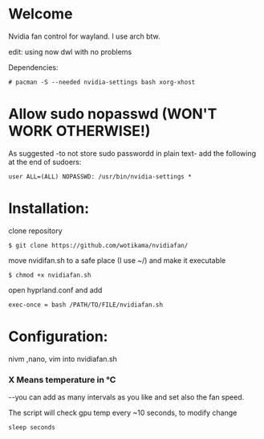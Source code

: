 #  Welcome
Nvidia fan control for wayland. I use arch btw. 

edit: using now dwl with no problems

Dependencies:
```
# pacman -S --needed nvidia-settings bash xorg-xhost
```

# Allow sudo nopasswd (WON'T WORK OTHERWISE!)
As suggested -to not store sudo passwordd in plain text-  add the following at the end of sudoers:
```
user ALL=(ALL) NOPASSWD: /usr/bin/nvidia-settings *
```
# Installation:
clone repository
```
$ git clone https://github.com/wotikama/nvidiafan/
```
move nvidifan.sh to a safe place (I use ~/) and make it executable
```
$ chmod +x nvidiafan.sh
```

open hyprland.conf and add
```
exec-once = bash /PATH/TO/FILE/nvidiafan.sh
```
# Configuration:
nivm ,nano, vim into nvidiafan.sh 
### X Means temperature in °C
--you can add as many intervals as you like and set also the fan speed.

The script will check gpu temp every ~10 seconds, to modify change
```
sleep seconds
```
